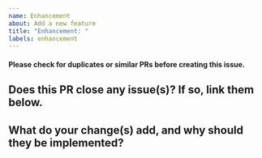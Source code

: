 ```yaml
---
name: Enhancement
about: Add a new feature
title: "Enhancement: "
labels: enhancement
---
```


#### Please check for duplicates or similar PRs before creating this issue.

## Does this PR close any issue(s)? If so, link them below.

## What do your change(s) add, and why should they be implemented?
